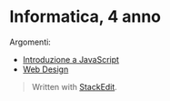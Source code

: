 # Informatica, 4 anno
Argomenti:
- [Introduzione a JavaScript](./4y-CS/JavaScript.md)
- [Web Design](./4y-CS/)


> Written with [StackEdit](https://stackedit.io/).
<!--stackedit_data:
eyJoaXN0b3J5IjpbODQyNDUxMDkyXX0=
-->